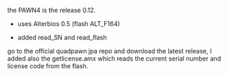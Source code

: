 the PAWN4 is the release 0.12.

- uses Alterbios 0.5  (flash ALT_F164)

- added read_SN and read_flash


go to the official quadpawn jpa repo and download the latest release, I added also the getlicense.amx which reads the current serial number and license code from the flash. 
